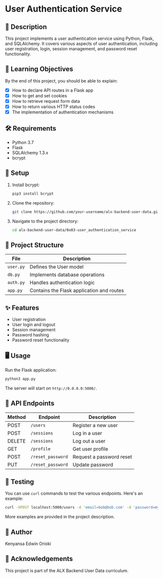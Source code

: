 # User Authentication Service

## 📝 Description

This project implements a user authentication service using Python, Flask, and SQLAlchemy. It covers various aspects of user authentication, including user registration, login, session management, and password reset functionality.

## 🎯 Learning Objectives

By the end of this project, you should be able to explain:

- [x] How to declare API routes in a Flask app
- [x] How to get and set cookies
- [x] How to retrieve request form data
- [x] How to return various HTTP status codes
- [x] The implementation of authentication mechanisms

## 🛠 Requirements

- Python 3.7
- Flask
- SQLAlchemy 1.3.x
- bcrypt

## 🚀 Setup

1. Install bcrypt:

   ```bash
   pip3 install bcrypt
   ```

2. Clone the repository:

   ```bash
   git clone https://github.com/your-username/alx-backend-user-data.git
   ```

3. Navigate to the project directory:
   ```bash
   cd alx-backend-user-data/0x03-user_authentication_service
   ```

## 📁 Project Structure

| File      | Description                               |
| --------- | ----------------------------------------- |
| `user.py` | Defines the User model                    |
| `db.py`   | Implements database operations            |
| `auth.py` | Handles authentication logic              |
| `app.py`  | Contains the Flask application and routes |

## ✨ Features

- User registration
- User login and logout
- Session management
- Password hashing
- Password reset functionality

## 🖥 Usage

Run the Flask application:

```bash
python3 app.py
```

The server will start on `http://0.0.0.0:5000/`.

## 🔗 API Endpoints

| Method | Endpoint          | Description              |
| ------ | ----------------- | ------------------------ |
| POST   | `/users`          | Register a new user      |
| POST   | `/sessions`       | Log in a user            |
| DELETE | `/sessions`       | Log out a user           |
| GET    | `/profile`        | Get user profile         |
| POST   | `/reset_password` | Request a password reset |
| PUT    | `/reset_password` | Update password          |

## 🧪 Testing

You can use `curl` commands to test the various endpoints. Here's an example:

```bash
curl -XPOST localhost:5000/users -d 'email=bob@bob.com' -d 'password=mySuperPwd'
```

More examples are provided in the project description.

## 👤 Author

Kenyansa Edwin Orioki

## 🙏 Acknowledgements

This project is part of the ALX Backend User Data curriculum.
